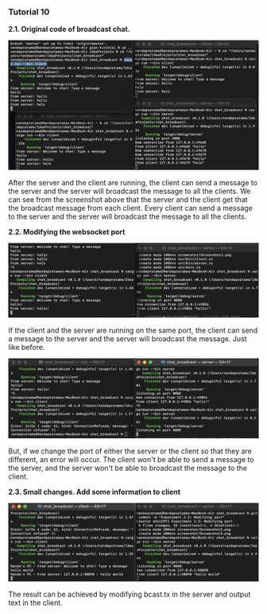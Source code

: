 ### Tutorial 10

**2.1. Original code of broadcast chat.** 

![Screenshot1.png](screenshot/Screenshot1.png)

After the server and the client are running, the client can send a message to the server and the server will broadcast the message to all the clients.
We can see from the screenshot above that the server and the client get that the broadcast message from each client. 
Every client can send a message to the server and the server will broadcast the message to all the clients.  

**2.2. Modifying the websocket port** 

![Screenshot2.png](screenshot/Screenshot2.png)

If the client and the server are running on the same port, the client can send a message to the server and the server will broadcast the message. Just like before.

![Screenshot3.png](screenshot/Screenshot3.png)

But, if we change the port of either the server or the client so that they are different, an error will occur. The client won't be able to send a message to the server, and the server won't be able to broadcast the message to the client.


**2.3. Small changes. Add some information to client**

![Screenshot4.png](screenshot/Screenshot4.png)

The result can be achieved by modifying bcast.tx in the server and output text in the client.
